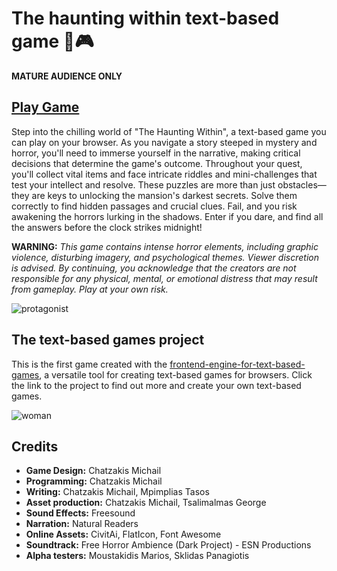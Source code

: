 # The haunting within text-based game 👻🎮
**MATURE AUDIENCE ONLY**
## [Play Game](https://chatzakis.github.io/the-haunting-within-game/index.html)
<p>Step into the chilling world of "The Haunting Within", a text-based game you can play on your browser. 
As you navigate a story steeped in mystery and horror, you'll need to immerse yourself in the narrative, making critical decisions that determine the game's outcome.
Throughout your quest, you'll collect vital items and face intricate riddles and mini-challenges that test your intellect and resolve. 
These puzzles are more than just obstacles—they are keys to unlocking the mansion's darkest secrets. 
Solve them correctly to find hidden passages and crucial clues. Fail, and you risk awakening the horrors lurking in the shadows.
Enter if you dare, and find all the answers before the clock strikes midnight!</p>
 <p><strong>WARNING:</strong> <em>This game contains intense horror elements, including graphic violence, disturbing imagery, and psychological themes. Viewer
            discretion is advised. By continuing, you acknowledge that the creators are not responsible for any
            physical, mental, or emotional distress that may result from gameplay. Play at your own risk.</em></p>

![protagonist](https://github.com/chatzakis/the-haunting-within-game/assets/122749336/a93ee026-958c-47fb-b615-99cc415dd2e8)
## The text-based games project
This is the first game created with the [frontend-engine-for-text-based-games](https://github.com/chatzakis/frondend-engine-for-text-based-games), a versatile tool for creating text-based games for browsers. 
Click the link to the project to find out more and create your own text-based games.

![woman](https://github.com/chatzakis/the-haunting-within-game/assets/122749336/d98e7b98-131b-4da4-a326-e63e8b708638)
## Credits
<ul>
<li><strong>Game Design:</strong> Chatzakis Michail</li>
<li><strong>Programming:</strong> Chatzakis Michail</li>
<li><strong>Writing:</strong> Chatzakis Michail, Mpimplias Tasos</li>
<li><strong>Asset production:</strong> Chatzakis Michail, Tsalimalmas George</li>
<li><strong>Sound Effects:</strong> Freesound</li>
<li><strong>Narration:</strong> Natural Readers</li>
<li><strong>Online Assets:</strong> CivitAi, FlatIcon, Font Awesome</li>
<li><strong>Soundtrack:</strong> Free Horror Ambience (Dark Project) - ESN Productions</li>
<li><strong>Alpha testers:</strong> Moustakidis Marios, Sklidas Panagiotis</li>
</ul>
